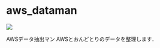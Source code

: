 # aws_dataman
<img src="https://img.shields.io/badge/-Python-F2C63C.svg?logo=python&style=for-the-badge">

AWSデータ抽出マン
AWSとおんどとりのデータを整理します．
